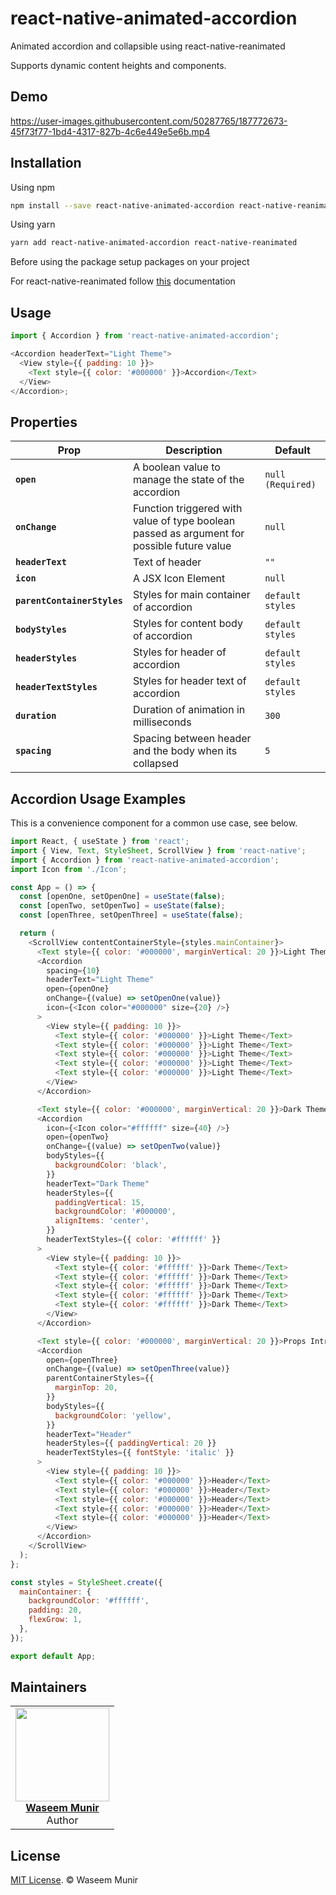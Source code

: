 # react-native-animated-accordion

Animated accordion and collapsible using react-native-reanimated

Supports dynamic content heights and components.

## Demo

https://user-images.githubusercontent.com/50287765/187772673-45f73f77-1bd4-4317-827b-4c6e449e5e6b.mp4

## Installation

Using npm

```bash
npm install --save react-native-animated-accordion react-native-reanimated
```

Using yarn

```bash
yarn add react-native-animated-accordion react-native-reanimated
```

Before using the package setup packages on your project

For react-native-reanimated follow [this](https://docs.swmansion.com/react-native-reanimated/docs/fundamentals/installation) documentation

## Usage

```js
import { Accordion } from 'react-native-animated-accordion';

<Accordion headerText="Light Theme">
  <View style={{ padding: 10 }}>
    <Text style={{ color: '#000000' }}>Accordion</Text>
  </View>
</Accordion>;
```

## Properties

| Prop                        | Description                                                                                | Default              |
| --------------------------- | ------------------------------------------------------------------------------------------ | -------------------- |
| **`open`**                  |               A boolean value to manage the state of the accordion                           | `null (Required)` |
| **`onChange`**              | Function triggered with value of type boolean passed as argument for possible future value | `null`               |
| **`headerText`**            | Text of header                                                                             | `""`                 |
| **`icon`**                  | A JSX Icon Element                                                                         | `null`               |
| **`parentContainerStyles`** | Styles for main container of accordion                                                     | `default styles`     |
| **`bodyStyles`**            | Styles for content body of accordion                                                       | `default styles`     |
| **`headerStyles`**          | Styles for header of accordion                                                             | `default styles`     |
| **`headerTextStyles`**      | Styles for header text of accordion                                                        | `default styles`     |
| **`duration`**              | Duration of animation in milliseconds                                                      | `300`                |
| **`spacing`**               | Spacing between header and the body when its collapsed                                     | `5`                  |

## Accordion Usage Examples

This is a convenience component for a common use case, see below.

```js
import React, { useState } from 'react';
import { View, Text, StyleSheet, ScrollView } from 'react-native';
import { Accordion } from 'react-native-animated-accordion';
import Icon from './Icon';

const App = () => {
  const [openOne, setOpenOne] = useState(false);
  const [openTwo, setOpenTwo] = useState(false);
  const [openThree, setOpenThree] = useState(false);

  return (
    <ScrollView contentContainerStyle={styles.mainContainer}>
      <Text style={{ color: '#000000', marginVertical: 20 }}>Light Theme</Text>
      <Accordion
        spacing={10}
        headerText="Light Theme"
        open={openOne}
        onChange={(value) => setOpenOne(value)}
        icon={<Icon color="#000000" size={20} />}
      >
        <View style={{ padding: 10 }}>
          <Text style={{ color: '#000000' }}>Light Theme</Text>
          <Text style={{ color: '#000000' }}>Light Theme</Text>
          <Text style={{ color: '#000000' }}>Light Theme</Text>
          <Text style={{ color: '#000000' }}>Light Theme</Text>
          <Text style={{ color: '#000000' }}>Light Theme</Text>
        </View>
      </Accordion>

      <Text style={{ color: '#000000', marginVertical: 20 }}>Dark Theme</Text>
      <Accordion
        icon={<Icon color="#ffffff" size={40} />}
        open={openTwo}
        onChange={(value) => setOpenTwo(value)}
        bodyStyles={{
          backgroundColor: 'black',
        }}
        headerText="Dark Theme"
        headerStyles={{
          paddingVertical: 15,
          backgroundColor: '#000000',
          alignItems: 'center',
        }}
        headerTextStyles={{ color: '#ffffff' }}
      >
        <View style={{ padding: 10 }}>
          <Text style={{ color: '#ffffff' }}>Dark Theme</Text>
          <Text style={{ color: '#ffffff' }}>Dark Theme</Text>
          <Text style={{ color: '#ffffff' }}>Dark Theme</Text>
          <Text style={{ color: '#ffffff' }}>Dark Theme</Text>
          <Text style={{ color: '#ffffff' }}>Dark Theme</Text>
        </View>
      </Accordion>

      <Text style={{ color: '#000000', marginVertical: 20 }}>Props Intro</Text>
      <Accordion
        open={openThree}
        onChange={(value) => setOpenThree(value)}
        parentContainerStyles={{
          marginTop: 20,
        }}
        bodyStyles={{
          backgroundColor: 'yellow',
        }}
        headerText="Header"
        headerStyles={{ paddingVertical: 20 }}
        headerTextStyles={{ fontStyle: 'italic' }}
      >
        <View style={{ padding: 10 }}>
          <Text style={{ color: '#000000' }}>Header</Text>
          <Text style={{ color: '#000000' }}>Header</Text>
          <Text style={{ color: '#000000' }}>Header</Text>
          <Text style={{ color: '#000000' }}>Header</Text>
          <Text style={{ color: '#000000' }}>Header</Text>
        </View>
      </Accordion>
    </ScrollView>
  );
};

const styles = StyleSheet.create({
  mainContainer: {
    backgroundColor: '#ffffff',
    padding: 20,
    flexGrow: 1,
  },
});

export default App;
```

## Maintainers

<table>

  <tbody>
    <tr>
      <td align="center">
        <a href="https://github.com/waseem6409">
          <img width="150" height="150" src="https://avatars.githubusercontent.com/u/50287765?v=3&s=150">
          <br>
          <strong>Waseem Munir</strong>
        </a>
        <br>
        Author
      </td>
    </tr>
  <tbody>
</table>

## License

[MIT License](http://opensource.org/licenses/mit-license.html). © Waseem Munir
